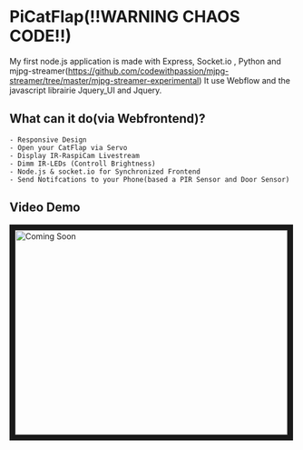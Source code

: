 PiCatFlap(!!WARNING CHAOS CODE!!)
===

My first node.js application is made with Express, Socket.io , Python 
and mjpg-streamer(https://github.com/codewithpassion/mjpg-streamer/tree/master/mjpg-streamer-experimental)
It use Webflow and the javascript librairie Jquery_UI and Jquery.

## What can it do(via Webfrontend)?
	- Responsive Design
	- Open your CatFlap via Servo 
	- Display IR-RaspiCam Livestream 
	- Dimm IR-LEDs (Controll Brightness)
	- Node.js & socket.io for Synchronized Frontend
	- Send Notifcations to your Phone(based a PIR Sensor and Door Sensor)

## Video Demo
 
<a href="http://www.youtube.com/watch?feature=player_embedded&v=YOUTUBE_VIDEO_ID_HERE
" target="_blank"><img src="http://img.youtube.com/vi/YOUTUBE_VIDEO_ID_HERE/0.jpg" 
alt="Coming Soon" width="480" height="360" border="10" /></a>
